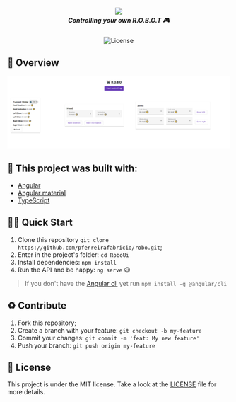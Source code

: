<h5 align="center">
  <img src="https://assets.stickpng.com/images/62a22a1c443b787d58371262.png" width="250px" />
  <br>  
  <b>Controlling your own R.O.B.O.T</b> 🎮
</h5>
<p align="center">
  <img alt="License" src="https://img.shields.io/badge/license-MIT-purple?style=for-the-badge&color=e23237">
</p>

## 👀 Overview 
<p align="center">
  <img src="../Docs/Robo ui.png" width="1000px" />
</p>

## 🧱 This project was built with: 
- [Angular](https://angular.io/)
- [Angular material](https://material.angular.io/)
- [TypeScript](https://www.typescriptlang.org/)

## 🏄‍♂️ Quick Start
 1. Clone this repository `git clone https://github.com/pferreirafabricio/robo.git`;
 2. Enter in the project's folder: `cd RoboUi`
 3. Install dependencies: `npm install`
 4. Run the API and be happy: `ng serve` 😃
> If you don't have the [Angular cli](https://angular.io/cli) yet run `npm install -g @angular/cli`
 
## ♻ Contribute
 1. Fork this repository;
 2. Create a branch with your feature: ```git checkout -b my-feature```
 3. Commit your changes: ```git commit -m 'feat: My new feature'```
 4. Push your branch: ```git push origin my-feature```
 
## 🧾	License
This project is under the MIT license. Take a look at the [LICENSE](LICENSE) file for more details.
